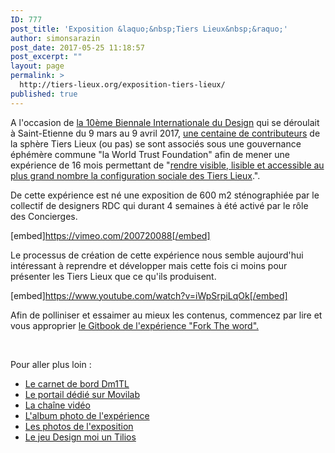```yaml
---
ID: 777
post_title: 'Exposition &laquo;&nbsp;Tiers Lieux&nbsp;&raquo;'
author: simonsarazin
post_date: 2017-05-25 11:18:57
post_excerpt: ""
layout: page
permalink: >
  http://tiers-lieux.org/exposition-tiers-lieux/
published: true
---
```

A l'occasion de <a href="http://www.biennale-design.com/saint-etienne/2017/fr/programme/?ev=l-experience-tiers-lieux-14" target="_blank" rel="noopener noreferrer">la 10ème Biennale Internationale du Design</a> qui se déroulait à Saint-Etienne du 9 mars au 9 avril 2017, <a href="https://fr.pinterest.com/tinytilios/participants/" target="_blank" rel="noopener noreferrer">une centaine de contributeurs</a> de la sphère Tiers Lieux (ou pas) se sont associés sous une gouvernance éphémère commune "la World Trust Foundation" afin de mener une expérience de 16 mois permettant de "<a href="https://www.slideshare.net/zooma/after-biennale-design-2017" target="_blank" rel="noopener noreferrer">rendre visible, lisible et accessible au plus grand nombre la configuration sociale des Tiers Lieux</a>.".

De cette expérience est né une exposition de 600 m2 sténographiée par le collectif de designers RDC qui durant 4 semaines à été activé par le rôle des Concierges.

[embed]https://vimeo.com/200720088[/embed]

Le processus de création de cette expérience nous semble aujourd'hui intéressant à reprendre et développer mais cette fois ci moins pour présenter les Tiers Lieux que ce qu'ils produisent.

[embed]https://www.youtube.com/watch?v=iWpSrpiLqOk[/embed]

Afin de polliniser et essaimer au mieux les contenus, commencez par lire et vous approprier <a href="https://nicolasloubet.gitbooks.io/fork-the-world/content/" target="_blank" rel="noopener noreferrer">le Gitbook de l'expérience "Fork The word".</a>

&nbsp;

Pour aller plus loin :
<ul>
 	<li><a href="https://hackpad.com/BiennaleDesign17-Carnet-de-bord-de-lExprience-Tiers-lieux-ForkTheWorld-HsVVbQIR9Cz" target="_blank" rel="noopener noreferrer">Le carnet de bord Dm1TL</a></li>
 	<li><a href="http://movilab.org/index.php?title=Portail:Dm1TL" target="_blank" rel="noopener noreferrer">Le portail dédié sur Movilab</a></li>
 	<li><a href="https://www.youtube.com/channel/UCjGNiNS1hk23M0vAQCE_fIg" target="_blank" rel="noopener noreferrer">La chaîne vidéo</a></li>
 	<li><a href="https://www.sharypic.com/yii1053jns2jfnd6/all" target="_blank" rel="noopener noreferrer">L'album photo de l'expérience</a></li>
 	<li><a href="https://cloud.lamyne.org/s/gTFH4XDcAsGkzRt" target="_blank" rel="noopener noreferrer">Les photos de l'exposition</a></li>
 	<li><a href="http://movilab.org/index.php?title=Design_moi_un_Tilios" target="_blank" rel="noopener noreferrer">Le jeu Design moi un Tilios</a></li>
</ul>
&nbsp;